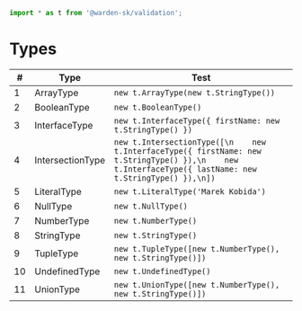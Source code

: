 ```typescript
import * as t from '@warden-sk/validation';
```
# Types
| # | Type | Test |
| --- | --- | --- |
| 1 | ArrayType | `new t.ArrayType(new t.StringType())` |
| 2 | BooleanType | `new t.BooleanType()` |
| 3 | InterfaceType | `new t.InterfaceType({ firstName: new t.StringType() })` |
| 4 | IntersectionType | `new t.IntersectionType([\n    new t.InterfaceType({ firstName: new t.StringType() }),\n    new t.InterfaceType({ lastName: new t.StringType() }),\n])` |
| 5 | LiteralType | `new t.LiteralType('Marek Kobida')` |
| 6 | NullType | `new t.NullType()` |
| 7 | NumberType | `new t.NumberType()` |
| 8 | StringType | `new t.StringType()` |
| 9 | TupleType | `new t.TupleType([new t.NumberType(), new t.StringType()])` |
| 10 | UndefinedType | `new t.UndefinedType()` |
| 11 | UnionType | `new t.UnionType([new t.NumberType(), new t.StringType()])` |
